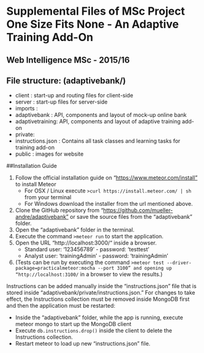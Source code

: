 #	Supplemental Files of MSc Project One Size Fits None - An Adaptive Training Add-On
##	Web Intelligence MSc - 2015/16


## File structure: (adaptivebank/)
* client : start-up and routing files for client-side
* server : start-up files for server-side
* imports : 
 * adaptivebank : API, components and layout of mock-up online bank
 * adaptivetraining: API, components and layout of adaptive training add-on
* private:
 * instructions.json : Contains all task classes and learning tasks for training add-on
* public : images for website


##Installation Guide


1. Follow the official installation guide on “https://www.meteor.com/install” to install Meteor
	* For OSX / Linux execute `>curl https://install.meteor.com/ | sh` from your terminal
	* For Windows download the installer from the url mentioned above.
2. Clone the GitHub repository from “https://github.com/mueller-andre/adaptivebank” or save the source files from the “adaptivebank” folder.
3. Open the “adaptivebank” folder in the terminal.
4. Execute the command `>meteor run` to start the application.
5. Open the URL “http://localhost:3000/“ inside a browser. 
	* Standard user: ‘123456789’ - password: ‘testtest’
	* Analyst user: ‘trainingAdmin’ - password: ‘trainingAdmin’
6. (Tests can be run by executing the command `>meteor test --driver-package=practicalmeteor:mocha --port 3100” and opening up “http://localhost:3100/` in a browser to view the results.)


Instructions can be added manually inside the “instructions.json” file that is stored inside “adaptivebank/private/instructions.json.” For changes to take effect, the Instructions collection must be removed inside MongoDB first and then the application must be restarted:
* Inside the “adaptivebank” folder, while the app is running, execute meteor mongo to start up the MongoDB client
* Execute `db.instructions.drop()` inside the client to delete the Instructions collection.
* Restart meteor to load up new “instructions.json” file.
